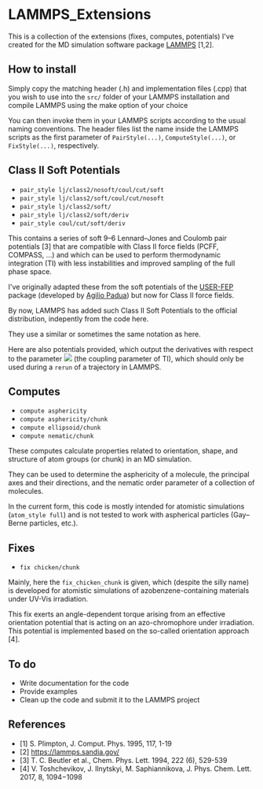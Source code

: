 # LAMMPS_Extensions
This is a collection of the extensions (fixes, computes, potentials) I've created for the MD simulation software package [LAMMPS](https://github.com/lammps/) [1,2].

## How to install

Simply copy the matching header (.h) and implementation files (.cpp) that you wish to use into the `src/` folder of your LAMMPS installation and compile LAMMPS using the make option of your choice

You can then invoke them in your LAMMPS scripts according to the usual naming conventions.
The header files list the name inside the LAMMPS scripts as the first parameter of `PairStyle(...)`, `ComputeStyle(...)`, or `FixStyle(...)`, respectively.

## Class II Soft Potentials

- `pair_style lj/class2/nosoft/coul/cut/soft`
- `pair_style lj/class2/soft/coul/cut/nosoft`
- `pair_style lj/class2/soft/`
- `pair_style lj/class2/soft/deriv`
- `pair_style coul/cut/soft/deriv`

This contains a series of soft 9–6 Lennard–Jones and Coulomb pair potentials [3] that are compatible with Class II force fields (PCFF, COMPASS, ...) and which can be used to perform thermodynamic integration (TI) with less instabilities and improved sampling of the full phase space.

I've originally adapted these from the soft potentials of the [USER-FEP](https://github.com/agiliopadua/compute_fep) package (developed by [Agilio Padua](https://github.com/agiliopadua/)) but now for Class II force fields.

By now, LAMMPS has added such Class II Soft Potentials to the official distribution, indepently from the code here.

They use a similar or sometimes the same notation as here.

Here are also potentials provided, which output the derivatives with respect to the parameter <img src="https://render.githubusercontent.com/render/math?math=\lambda"> (the coupling parameter of TI), which should only be used during a `rerun` of a trajectory in LAMMPS.

## Computes

- `compute asphericity`
- `compute asphericity/chunk`
- `compute ellipsoid/chunk`
- `compute nematic/chunk`

These computes calculate properties related to orientation, shape, and structure of atom groups (or chunk) in an MD simulation.

They can be used to determine the asphericity of a molecule, the principal axes and their directions, and the nematic order parameter of a collection of molecules.

In the current form, this code is mostly intended for atomistic simulations (`atom_style full`) and is not tested to work with aspherical particles (Gay–Berne particles, etc.).

## Fixes

- `fix chicken/chunk`

Mainly, here the `fix_chicken_chunk` is given, which (despite the silly name) is developed for atomistic simulations of azobenzene-containing materials under UV-Vis irradiation.

This fix exerts an angle-dependent torque arising from an effective orientation potential that is acting on an azo-chromophore under irradiation. This potential is implemented based on the so-called orientation approach [4].

## To do

- Write documentation for the code
- Provide examples
- Clean up the code and submit it to the LAMMPS project

## References

- [1] S. Plimpton, J. Comput. Phys. 1995, 117, 1-19 
- [2] https://lammps.sandia.gov/
- [3] T. C. Beutler et al., Chem. Phys. Lett. 1994, 222 (6), 529-539
- [4] V. Toshchevikov, J. Ilnytskyi, M. Saphiannikova, J. Phys. Chem. Lett. 2017, 8, 1094−1098
